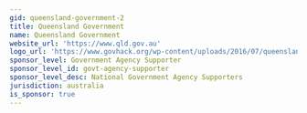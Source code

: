 ```yaml
---
gid: queensland-government-2
title: Queensland Government
name: Queensland Government
website_url: 'https://www.qld.gov.au'
logo_url: 'https://www.govhack.org/wp-content/uploads/2016/07/queensland_government_colour.png'
sponsor_level: Government Agency Supporter
sponsor_level_id: govt-agency-supporter
sponsor_level_desc: National Government Agency Supporters
jurisdiction: australia
is_sponsor: true
---
```

